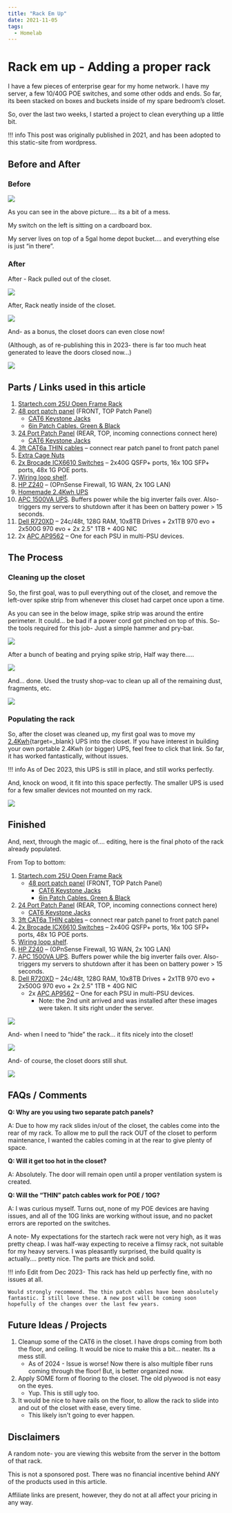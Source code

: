 ```yaml
---
title: "Rack Em Up"
date: 2021-11-05
tags:
  - Homelab
---
```


# Rack em up - Adding a proper rack

I have a few pieces of enterprise gear for my home network. I have my server, a few 10/40G POE switches, and some other odds and ends. So far, its been stacked on boxes and buckets inside of my spare bedroom’s closet.

So, over the last two weeks, I started a project to clean everything up a little bit.

<!-- more -->

!!! info
    This post was originally published in 2021, and has been adopted to this static-site from wordpress.

## Before and After

### Before

![](./assets-rack-em-up/1_old_rack.webP)

As you can see in the above picture…. its a bit of a mess. 

My switch on the left is sitting on a cardboard box. 

My server lives on top of a 5gal home depot bucket…. and everything else is just “in there”.

### After

After - Rack pulled out of the closet.

![](./assets-rack-em-up/2_after_1.webP)

After, Rack neatly inside of the closet.

![](./assets-rack-em-up/2_after_2.webP)

And- as a bonus, the closet doors can even close now!

(Although, as of re-publishing this in 2023- there is far too much heat generated to leave the doors closed now...)

![](./assets-rack-em-up/3_closet_doors_shut.webP)

## Parts / Links used in this article

1. [Startech.com 25U Open Frame Rack](https://amzn.to/2ZS0L74)
2. [48 port patch panel](https://amzn.to/3q5Gxl5) (FRONT, TOP Patch Panel)
   - [CAT6 Keystone Jacks](https://amzn.to/3nSw5La)
   - [6in Patch Cables. Green & Black](https://amzn.to/3k3pRHa)
3. [24 Port Patch Panel](https://amzn.to/3GSyT3C) (REAR, TOP, incoming connections connect here)
   - [CAT6 Keystone Jacks](https://amzn.to/3nSw5La)
4. [3ft CAT6a THIN cables](https://amzn.to/3GShdF7) – connect rear patch panel to front patch panel
5. [Extra Cage Nuts](https://amzn.to/3bKrIvT)
6. [2x Brocade ICX6610 Switches](https://ebay.us/GkhRi9) – 2x40G QSFP+ ports, 16x 10G SFP+ ports, 48x 1G POE ports.
7. [Wiring loop shelf](https://ebay.us/eGQNfj).
8. [HP Z240](https://ebay.us/PeJ7uC) – (OPnSense Firewall, 1G WAN, 2x 10G LAN)
9. [Homemade 2.4Kwh UPS](https://xtremeownage.com/2021/06/12/portable-2-4kwh-power-supply-ups/)
10. [APC 1500VA UPS](https://amzn.to/2ZPjb8m). Buffers power while the big inverter fails over. Also- triggers my servers to shutdown after it has been on battery power > 15 seconds.
11. [Dell R720XD](https://ebay.us/2nSqb1) – 24c/48t, 128G RAM, 10x8TB Drives + 2x1TB 970 evo + 2x500G 970 evo + 2x 2.5" 1TB + 40G NIC
12. 2x [APC AP9562](https://ebay.us/1Tk7t2) – One for each PSU in multi-PSU devices.

## The Process

### Cleaning up the closet

So, the first goal, was to pull everything out of the closet, and remove the left-over spike strip from whenever this closet had carpet once upon a time.

As you can see in the below image, spike strip was around the entire perimeter. It could… be bad if a power cord got pinched on top of this. So- the tools required for this job- Just a simple hammer and pry-bar.

![](./assets-rack-em-up/removing_spike_strip.webP)

After a bunch of beating and prying spike strip, Half way there…..

![](./assets-rack-em-up/spike-strip-removed.webP)

And… done. Used the trusty shop-vac to clean up all of the remaining dust, fragments, etc.

![](./assets-rack-em-up/closet-floor-clean.webP)

### Populating the rack

So, after the closet was cleaned up, my first goal was to move my [2.4Kwh](https://xtremeownage.com/2021/06/12/portable-2-4kwh-power-supply-ups/){target=_blank} UPS into the closet. If you have interest in building your own portable 2.4Kwh (or bigger) UPS, feel free to click that link. So far, it has worked fantastically, without issues.

!!! info
    As of Dec 2023, this UPS is still in place, and still works perfectly.

And, knock on wood, it fit into this space perfectly. The smaller UPS is used for a few smaller devices not mounted on my rack.

![](./assets-rack-em-up/ups-installed.webP)

## Finished

And, next, through the magic of…. editing, here is the final photo of the rack already populated.

From Top to bottom:

1. [Startech.com 25U Open Frame Rack](https://amzn.to/2ZS0L74)
   - [48 port patch panel](https://amzn.to/3q5Gxl5) (FRONT, TOP Patch Panel)
     - [CAT6 Keystone Jacks](https://amzn.to/3nSw5La)
     - [6in Patch Cables. Green & Black](https://amzn.to/3k3pRHa)   
2. [24 Port Patch Panel](https://amzn.to/3GSyT3C) (REAR, TOP, incoming connections connect here)
   - [CAT6 Keystone Jacks](https://amzn.to/3nSw5La)   
3. [3ft CAT6a THIN cables](https://amzn.to/3GShdF7) – connect rear patch panel to front patch panel
4. [2x Brocade ICX6610 Switches](https://ebay.us/GkhRi9) – 2x40G QSFP+ ports, 16x 10G SFP+ ports, 48x 1G POE ports.
5. [Wiring loop shelf](https://ebay.us/eGQNfj).
6. [HP Z240](https://ebay.us/PeJ7uC) – (OPnSense Firewall, 1G WAN, 2x 10G LAN)
7. [APC 1500VA UPS](https://amzn.to/2ZPjb8m). Buffers power while the big inverter fails over. Also- triggers my servers to shutdown after it has been on battery power > 15 seconds.
8. [Dell R720XD](https://ebay.us/2nSqb1) – 24c/48t, 128G RAM, 10x8TB Drives + 2x1TB 970 evo + 2x500G 970 evo + 2x 2.5" 1TB + 40G NIC
   - 2x [APC AP9562](https://ebay.us/1Tk7t2) – One for each PSU in multi-PSU devices.
     - Note: the 2nd unit arrived and was installed after these images were taken. It sits right under the server.

![](./assets-rack-em-up/finished-1.webP)

And- when I need to “hide” the rack… it fits nicely into the closet!

![](./assets-rack-em-up/finished-2.webP)

And- of course, the closet doors still shut.

![](./assets-rack-em-up/closet-doors-shut.webP)

## FAQs / Comments

**Q: Why are you using two separate patch panels?**

A: Due to how my rack slides in/out of the closet, the cables come into the rear of my rack. To allow me to pull the rack OUT of the closet to perform maintenance, I wanted the cables coming in at the rear to give plenty of space.

**Q: Will it get too hot in the closet?**

A: Absolutely. The door will remain open until a proper ventilation system is created.

**Q: Will the “THIN” patch cables work for POE / 10G?**

A: I was curious myself. Turns out, none of my POE devices are having issues, and all of the 10G links are working without issue, and no packet errors are reported on the switches.

A note- My expectations for the startech rack were not very high, as it was pretty cheap. I was half-way expecting to receive a flimsy rack, not suitable for my heavy servers. I was pleasantly surprised, the build quality is actually…. pretty nice. The parts are thick and solid.

!!! info
    Edit from Dec 2023- This rack has held up perfectly fine, with no issues at all.

    Would strongly recommend. The thin patch cables have been absolutely fantastic. I still love these. A new post will be coming soon hopefully of the changes over the last few years.

## Future Ideas / Projects

1. Cleanup some of the CAT6 in the closet. I have drops coming from both the floor, and ceiling. It would be nice to make this a bit… neater. Its a mess still.
    * As of 2024 - Issue is worse! Now there is also multiple fiber runs coming through the floor! But, is better organized now.
2. Apply SOME form of flooring to the closet. The old plywood is not easy on the eyes.
    * Yup. This is still ugly too.
3. It would be nice to have rails on the floor, to allow the rack to slide into and out of the closet with ease, every time.
    * This likely isn't going to ever happen.

## Disclaimers

A random note- you are viewing this website from the server in the bottom of that rack.

This is not a sponsored post. There was no financial incentive behind ANY of the products used in this article.

Affiliate links are present, however, they do not at all affect your pricing in any way.